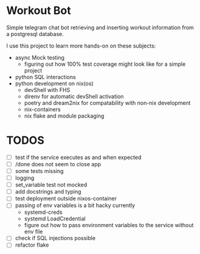 # Workout Bot
Simple telegram chat bot retrieving and inserting workout information from a postgresql database.

I use this project to learn more hands-on on these subjects:
  - async Mock testing
    - figuring out how 100% test coverage might look like for a simple project
  - python SQL interactions
  - python development on nix(os)
    - devShell with FHS
    - direnv for automatic devShell activation
    - poetry and dream2nix for compatability with non-nix development
    - nix-containers
    - nix flake and module packaging

# TODOS
  - [ ] test if the service executes as and when expected
  - [ ] /done does not seem to close app
  - [ ] some tests missing
  - [ ] logging
  - [ ] set_variable test not mocked
  - [ ] add docstrings and typing
  - [ ] test deployment outside nixos-container
  - [ ] passing of env variables is a bit hacky currently 
    - systemd-creds
    - systemd LoadCredential
    - figure out how to pass environment variables to the service without env file
  - [ ] check if SQL injections possible
  - [ ] refactor flake